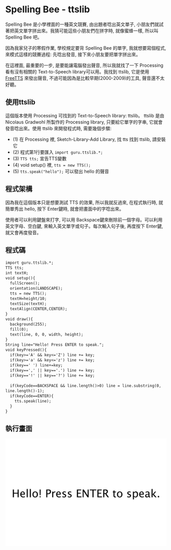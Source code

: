 Spelling Bee - ttslib
=====================

Spelling Bee 是小學裡面的一種英文競賽, 由出題者唸出英文單子, 小朋友們就試著把英文單字拼出來。我猜可能這些小朋友們在拼字時, 就像蜜蜂一樣, 所以叫 Spelling Bee 吧。

因為我家兒子的寒假作業, 學校規定要背 Spelling Bee 的單字, 我就想要寫個程式, 來模式這樣的競賽過程: 先唸出發音, 接下來小朋友要把單字拼出來。

在這裡面, 最重要的一步, 是要能讓電腦發出聲音, 所以我就找了一下 Processing 看有沒有相關的 Text-to-Speech library可以用。我找到 ttslib, 它是使用 [FreeTTS](https://en.wikipedia.org/wiki/FreeTTS) 來發出聲音, 不過可能因為是比較早期(2000-2009)的工具, 聲音還不太好聽。


使用ttslib
----------
這個版本使用 Processing 可找到的 Text-to-Speech library: ttslib。 ttslib 是由 Nicolaus Gradwohl 所製作的 Processing library, 只要給它單字的字串, 它就會發音唸出來。使用 ttslib 來開發程式時, 需要幾個步驟:

- (1) 在 Processing 裡, Sketch-Library-Add Library, 找 tts 找到 ttslib, 請安裝它
- (2) 程式第1行要匯入 `import guru.ttslib.*;`
- (3) `TTS tts;` 宣告TTS變數
- (4) void setup() 裡, `tts = new TTS();`
- (5) `tts.speak("hello");` 可以發出 hello 的聲音

程式架構
--------
因為我在這個版本只是想要測試 TTS 的效果, 所以我就反過來, 在程式執行時, 就簡單秀出 hello, 按下 Enter鍵時, 就會把畫面中的字唸出來。

使用者可以利用鍵盤來打字, 可以用 Backspace鍵來刪除前一個字母。可以利用英文字母、空白鍵, 來輸入英文單字或句子。每次輸入句子後, 再度按下 Enter鍵, 就又會再度發音。


程式碼
------

```Processing
import guru.ttslib.*;
TTS tts;
int textH;
void setup(){
  fullScreen();
  orientation(LANDSCAPE);
  tts = new TTS();
  textH=height/10;
  textSize(textH);
  textAlign(CENTER,CENTER);
}
void draw(){
  background(255);
  fill(0);
  text(line, 0, 0, width, height);
}
String line="Hello! Press ENTER to speak.";
void keyPressed(){
  if(key>='A' && key<='Z') line += key;
  if(key>='a' && key<='z') line += key;
  if(key==' ') line+=key;
  if(key==',' || key=='.') line += key;
  if(key=='!' || key=='?') line += key;
  
  if(keyCode==BACKSPACE && line.length()>0) line = line.substring(0, line.length()-1);
  if(keyCode==ENTER){
    tts.speak(line);
  }
}
```

執行畫面
--------
![Snapshot](Snapshot.png)
